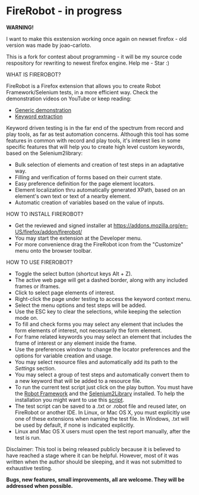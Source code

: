 FireRobot - in progress
=========

<strong>WARNING!</strong> 

I want to make this exstension working once again on newset firefox - old version was made by joao-carloto. 

This is a fork for contest about programming - it will be my source code respository for rewriting to newest firefox engine.
Help me - Star :)

WHAT IS FIREROBOT?

FireRobot is a Firefox extension that allows you to create Robot Framework/Selenium tests, in a more efficient way. 
Check the demonstration videos on YouTube or keep reading:
<ul>
<li><a href='http://youtu.be/uzRwY6xkTC0' target='_blank'>Generic demonstration</a></li>
<li><a href='https://www.youtube.com/watch?v=-yNYXSyOCKg' target='_blank'>Keyword extraction</a></li>
</ul>

Keyword driven testing is in the far end of the spectrum from record and play tools, as far as test automation concerns. 
Although this tool has some features in common with record and play tools, it's interest lies in some specific features that will help you to create high level custom keywords, based on the Selenium2library:
- Bulk selection of elements and creation of test steps in an adaptative way.
- Filling and verification of forms based on their current state.
- Easy preference definition for the page element locators.
- Element localization thru automatically generated XPath, based on an element's own text or text of a nearby element.
- Automatic creation of variables based on the value of inputs.


HOW TO INSTALL FIREROBOT?

- Get the reviewed and signed installer at https://addons.mozilla.org/en-US/firefox/addon/firerobot/
- You may start the extension at the Developer menu.
- For more convenience drag the FireRobot icon from the "Customize" menu onto the browser toolbar.


HOW TO USE FIREROBOT?

- Toggle the select button (shortcut keys Alt + Z).
- The active web page will get a dashed border, along with any included frames or iframes.
- Click to select page elements of interest.
- Right-click the page under testing to access the keyword context menu.
- Select the menu options and test steps will be added.
- Use the ESC key to clear the selections, while keeping the selection mode on.
- To fill and check forms you may select any element that includes the form elements of interest, not necessarily the form element.
- For frame related keywords you may select an element that includes the frame of interest or any element inside the frame.
- Use the preferences window to change the locator preferences and the options for variable creation and usage.
- You may select resource files and automatically add its path to the *Settings* section.
- You may select a group of test steps and automatically convert them to a new keyword that will be added to a resource file.
- To run the current test script just click on the play button. You must have the <a href='http://robotframework.org/robotframework/latest/RobotFrameworkUserGuide.html#installation-instructions' target='_blank'>Robot Framework</a> and the <a href='https://github.com/rtomac/robotframework-selenium2library#installation' target='_blank'>Selenium2Library</a> installed. To help the installation you might want to use this <a href='http://joao-carloto.github.io/RF_Install_Script/' target='_blank'>script</a>.
- The test script can be saved to a .txt or .robot file and reused later, on FireRobot or another IDE. In Linux, or Mac OS X, you must explicitly use one of these extensions when naming the test file. In Windows, .txt will be used by default, if none is indicated explicitly.
- Linux and Mac OS X users must open the test report manually, after the test is run.


Disclaimer: This tool is being released publicly because it is believed to have reached a stage where it can be helpful. However, most of it was written when the author should be sleeping, and it was not submitted to exhaustive testing.

<strong>Bugs, new features, small improvements, all are welcome. They will be addressed when possible.</strong>
